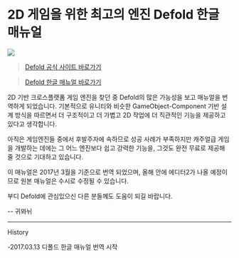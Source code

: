 # 2D 게임을 위한 최고의 엔진 Defold 한글 매뉴얼
![](http://www.defold.com/static/defold/blossom-with-phone.png)

> [Defold 공식 사이트 바로가기](http://www.defold.com)


> [Defold 한글 매뉴얼 바로가기](https://github.com/kuimoani/defold/wiki/CREATE%20WITH%20DEFOLD)

2D 기반 크로스플랫폼 게임 엔진을 찾던 중 Defold의 많은 가능성을 보고 매뉴얼을 번역하게 되었습니다. 기본적으로 유니티와 비슷한 GameObject-Component 기반 설계 방식을 따르면서 더 구조적이고 더 가볍고 2D 작업에 더 직관적인 기능을 제공하고 있다고 생각합니다.

아직은 게임엔진들 중에서 후발주자에 속하므로 성공 사례가 부족하지만 캐주얼급 게임을 개발하는 데에는 그 어느 엔진보다 쉽고 강력한 기능을, 그것도 완전 무료로 제공해 줄 것으로 기대하고 있습니다.

이 매뉴얼은 2017년 3월을 기준으로 번역 되었으며, 올해 안에 에디터2가 나올 예정이므로 원본 매뉴얼은 수시로 수정될 수 있습니다.

부디 Defold에 관심있으신 다른 분들께도 도움이 되길 바랍니다.

-- 귀뫄뉘

------------
History

-2017.03.13 디폴드 한글 매뉴얼 번역 시작

